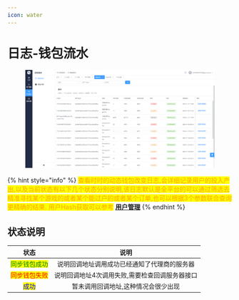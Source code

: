 ```yaml
---
icon: water
---
```


# 日志-钱包流水



<figure><img src="../.gitbook/assets/image (4).png" alt=""><figcaption></figcaption></figure>

{% hint style="info" %}
<mark style="color:orange;">查看时时的动态钱包改变日志,会详细记录用户的投入产出,以及当前状态有以下几个状态分别说明,该日志默认是全平台的可以通过筛选去精准寻找某个游戏的或者某个能过户的或者某个订单,也可以根据3个参数联合查询更精确的结果. 用户Hash获取可以参考</mark> [**用户管理**](yong-hu-guan-li.md)
{% endhint %}

## 状态说明

|                    状态                    |            说明            |
| :--------------------------------------: | :----------------------: |
| <mark style="color:green;">同步钱包成功</mark> |  说明回调地址调用成功已经通知了代理商的服务器  |
|  <mark style="color:red;">同步钱包失败</mark>  | 说明回调地址4次调用失败,需要检查回调服务器接口 |
|    <mark style="color:blue;">成功</mark>   |    暂未调用回调地址,这种情况会很少出现    |
